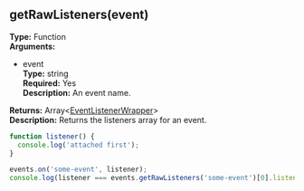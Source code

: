 ## getRawListeners(event)

**Type:** Function  
**Arguments:**
  - event  
    **Type:** string  
    **Required:** Yes  
    **Description:** An event name.

**Returns:** Array&lt;[EventListenerWrapper](./eventlistenerwrapper)&gt;  
**Description:** Returns the listeners array for an event.

```ts
function listener() {
  console.log('attached first');
}

events.on('some-event', listener);
console.log(listener === events.getRawListeners('some-event')[0].listener); // -> true
```
